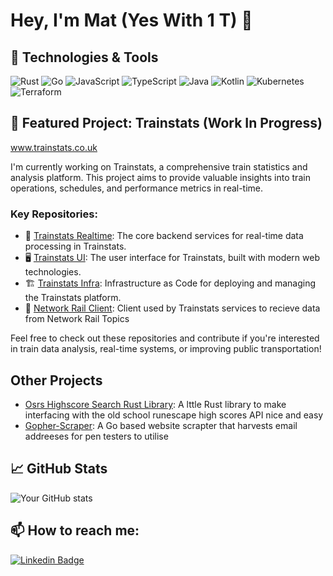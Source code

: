 # Hey, I'm Mat (Yes With 1 T) 👋

## 🚀 Technologies & Tools

![Rust](https://img.shields.io/badge/-Rust-000000?style=flat-square&logo=rust&logoColor=white)
![Go](https://img.shields.io/badge/-Go-00ADD8?style=flat-square&logo=go&logoColor=white)
![JavaScript](https://img.shields.io/badge/-JavaScript-F7DF1E?style=flat-square&logo=javascript&logoColor=black)
![TypeScript](https://img.shields.io/badge/-TypeScript-3178C6?style=flat-square&logo=typescript&logoColor=white)
![Java](https://img.shields.io/badge/-Java-007396?style=flat-square&logo=java&logoColor=white)
![Kotlin](https://img.shields.io/badge/-Kotlin-0095D5?style=flat-square&logo=kotlin&logoColor=white)
![Kubernetes](https://img.shields.io/badge/-Kubernetes-326CE5?style=flat-square&logo=kubernetes&logoColor=white)
![Terraform](https://img.shields.io/badge/-Terraform-623CE4?style=flat-square&logo=terraform&logoColor=white)

## 🚂 Featured Project: Trainstats (Work In Progress)


www.trainstats.co.uk

I'm currently working on Trainstats, a comprehensive train statistics and analysis platform. This project aims to provide valuable insights into train operations, schedules, and performance metrics in real-time.

### Key Repositories:
- 🚄 [Trainstats Realtime](https://github.com/matnich89/trainstats-realtime): The core backend services for real-time data processing in Trainstats.
- 🖥️ [Trainstats UI](https://github.com/matnich89/trainstats-ui): The user interface for Trainstats, built with modern web technologies.
- 🏗️ [Trainstats Infra](https://github.com/matnich89/trainstats-infra): Infrastructure as Code for deploying and managing the Trainstats platform.
- 🚄 [Network Rail Client](https://github.com/matnich89/network-rail-client): Client used by Trainstats services to recieve data from Network Rail Topics   

Feel free to check out these repositories and contribute if you're interested in train data analysis, real-time systems, or improving public transportation!

## Other Projects
- [Osrs Highscore Search Rust Library](https://github.com/matnich89/osrs-highscores-search-rust): A lttle Rust library to make interfacing with the old school runescape high scores API nice and easy
- [Gopher-Scraper](https://github.com/matnich89/gopher-scraper): A Go based website scrapter that harvests email addreeses for pen testers to utilise


## 📈 GitHub Stats

![Your GitHub stats](https://github-readme-stats.vercel.app/api?username=matnich89&show_icons=true&theme=radical)

## 📫 How to reach me:

[![Linkedin Badge](https://img.shields.io/badge/-LinkedIn-blue?style=flat-square&logo=Linkedin&logoColor=white&link=https://www.linkedin.com/in/matnich89/)](https://www.linkedin.com/in/matnich89/)
